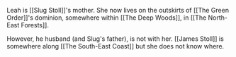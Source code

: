 Leah is [[Slug Stoll]]'s mother. She now lives on the outskirts of [[The Green Order]]'s dominion, somewhere within [[The Deep Woods]], in [[The North-East Forests]].

However, he husband (and Slug's father), is not with her. [[James Stoll]] is somewhere along [[The South-East Coast]] but she does not know where.